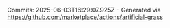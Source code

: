 Commits: 2025-06-03T16:29:07.925Z - Generated via https://github.com/marketplace/actions/artificial-grass
<br>
